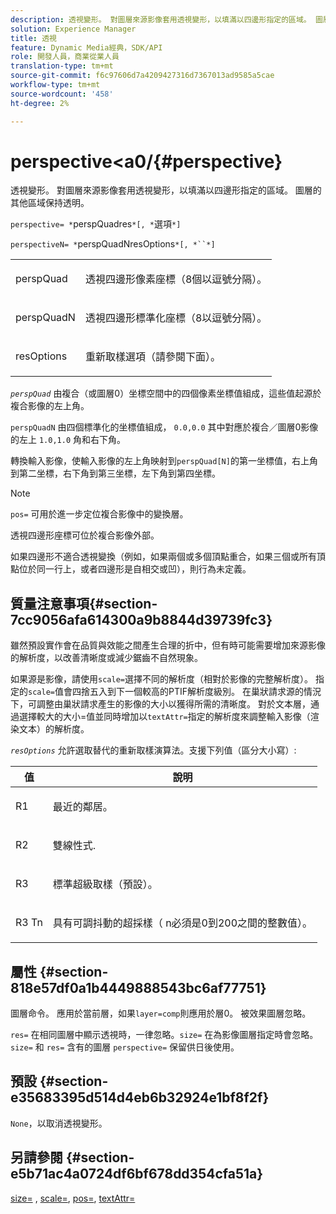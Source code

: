 ```yaml
---
description: 透視變形。 對圖層來源影像套用透視變形，以填滿以四邊形指定的區域。 圖層的其他區域保持透明。
solution: Experience Manager
title: 透視
feature: Dynamic Media經典，SDK/API
role: 開發人員，商業從業人員
translation-type: tm+mt
source-git-commit: f6c97606d7a4209427316d7367013ad9585a5cae
workflow-type: tm+mt
source-wordcount: '458'
ht-degree: 2%

---
```



# perspective&lt;a0/{#perspective}

透視變形。 對圖層來源影像套用透視變形，以填滿以四邊形指定的區域。 圖層的其他區域保持透明。

`perspective= *`perspQuadres`*[, *`選項`*]`

`perspectiveN= *`perspQuadNresOptions`*[, *``*]`

<table id="simpletable_4BD38BBF53964F7D97B9E58914C97B3F"> 
 <tr class="strow"> 
  <td class="stentry"> <p><span class="varname"> perspQuad</span> </p></td> 
  <td class="stentry"> <p>透視四邊形像素座標（8個以逗號分隔）。 </p></td> 
 </tr> 
 <tr class="strow"> 
  <td class="stentry"> <p><span class="varname"> perspQuadN</span> </p></td> 
  <td class="stentry"> <p>透視四邊形標準化座標（8以逗號分隔）。 </p></td> 
 </tr> 
 <tr class="strow"> 
  <td class="stentry"> <p><span class="varname"> resOptions</span> </p></td> 
  <td class="stentry"> <p>重新取樣選項（請參閱下面）。 </p></td> 
 </tr> 
</table>

*`perspQuad`* 由複合（或圖層0）坐標空間中的四個像素坐標值組成，這些值起源於複合影像的左上角。

`perspQuadN` 由四個標準化的坐標值組成， `0.0,0.0` 其中對應於複合／圖層0影像的左上 `1.0,1.0` 角和右下角。

轉換輸入影像，使輸入影像的左上角映射到`perspQuad[N]`的第一坐標值，右上角到第二坐標，右下角到第三坐標，左下角到第四坐標。

>[!NOTE]
>
>`pos=` 可用於進一步定位複合影像中的變換層。

透視四邊形座標可位於複合影像外部。

如果四邊形不適合透視變換（例如，如果兩個或多個頂點重合，如果三個或所有頂點位於同一行上，或者四邊形是自相交或凹），則行為未定義。

## 質量注意事項{#section-7cc9056afa614300a9b8844d39739fc3}

雖然預設實作會在品質與效能之間產生合理的折中，但有時可能需要增加來源影像的解析度，以改善清晰度或減少鋸齒不自然現象。

如果源是影像，請使用`scale=`選擇不同的解析度（相對於影像的完整解析度）。 指定的`scale=`值會四捨五入到下一個較高的PTIF解析度級別。 在巢狀請求源的情況下，可調整由巢狀請求產生的影像的大小以獲得所需的清晰度。 對於文本層，通過選擇較大的大小=值並同時增加以`textAttr=`指定的解析度來調整輸入影像（渲染文本）的解析度。

*`resOptions`* 允許選取替代的重新取樣演算法。支援下列值（區分大小寫）:

<table id="table_0F20007986324E228096888ED37219C0"> 
 <thead> 
  <tr> 
   <th class="entry"> <b> 值</b> </th> 
   <th class="entry"> <b> 說明</b> </th> 
  </tr> 
 </thead>
 <tbody> 
  <tr> 
   <td> <p> <span class="codeph"> R1</span> </p> </td> 
   <td> <p> 最近的鄰居。 </p> </td> 
  </tr> 
  <tr> 
   <td> <p> <span class="codeph"> R2</span> </p> </td> 
   <td> <p> 雙線性式. </p> </td> 
  </tr> 
  <tr> 
   <td> <p> <span class="codeph"> R3</span> </p> </td> 
   <td> <p> 標準超級取樣（預設）。 </p> </td> 
  </tr> 
  <tr> 
   <td> <p> <span class="codeph">R3<span class="varname"> Tn</span></span> </p> </td> 
   <td> <p> 具有可調抖動的超採樣（<span class="varname"> n</span>必須是0到200之間的整數值）。 </p> </td> 
  </tr> 
 </tbody> 
</table>

## 屬性 {#section-818e57df0a1b4449888543bc6af77751}

圖層命令。 應用於當前層，如果`layer=comp`則應用於層0。 被效果圖層忽略。

`res=` 在相同圖層中顯示透視時，一律忽略。`size=` 在為影像圖層指定時會忽略。`size=` 和 `res=` 含有的圖層 `perspective=` 保留供日後使用。

## 預設 {#section-e35683395d514d4eb6b32924e1bf8f2f}

`None`，以取消透視變形。

## 另請參閱 {#section-e5b71ac4a0724df6bf678dd354cfa51a}

[size=](../../../../../is-api/http-ref/image-serving-api-ref/c-http-protocol-reference/c-data-types/r-size.md#reference-04d383f32c7b4003bed9978cb854747b) ,  [scale=](../../../../../is-api/http-ref/image-serving-api-ref/c-http-protocol-reference/c-command-reference/r-is-http-scale.md#reference-098c30cea1764f189e6f7c7e400cc065),  [pos=](../../../../../is-api/http-ref/image-serving-api-ref/c-http-protocol-reference/c-command-reference/r-pos.md#reference-65de948f4b404f1182b22119ca332143),  [textAttr=](../../../../../is-api/http-ref/image-serving-api-ref/c-http-protocol-reference/c-command-reference/r-textattr.md#reference-ff00484fa3244286abeff34911f7ec0d)
